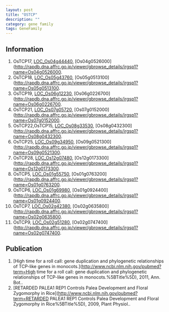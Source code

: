 ```yaml
---
layout: post
title: "OSTCP"
description: ""
category: gene family
tags: GeneFamily
---
```


## Information
1. OsTCP17, [LOC_Os04g44440](http://rice.plantbiology.msu.edu/cgi-bin/ORF_infopage.cgi?orf=LOC_Os04g44440), [Os04g0526000](http://rapdb.dna.affrc.go.jp/viewer/gbrowse_details/irgsp1?name=Os04g0526000.
2. OsTCP18, [LOC_Os05g43760](http://rice.plantbiology.msu.edu/cgi-bin/ORF_infopage.cgi?orf=LOC_Os05g43760), [Os05g0513100](http://rapdb.dna.affrc.go.jp/viewer/gbrowse_details/irgsp1?name=Os05g0513100.
3. OsTCP19, [LOC_Os06g12230](http://rice.plantbiology.msu.edu/cgi-bin/ORF_infopage.cgi?orf=LOC_Os06g12230), [Os06g0226700](http://rapdb.dna.affrc.go.jp/viewer/gbrowse_details/irgsp1?name=Os06g0226700.
4. OsTCP21, [LOC_Os07g05720](http://rice.plantbiology.msu.edu/cgi-bin/ORF_infopage.cgi?orf=LOC_Os07g05720), [Os07g0152000](http://rapdb.dna.affrc.go.jp/viewer/gbrowse_details/irgsp1?name=Os07g0152000.
5. OsTCP22,OsTCP15, [LOC_Os08g33530](http://rice.plantbiology.msu.edu/cgi-bin/ORF_infopage.cgi?orf=LOC_Os08g33530), [Os08g0432300](http://rapdb.dna.affrc.go.jp/viewer/gbrowse_details/irgsp1?name=Os08g0432300.
6. OsTCP25, [LOC_Os09g34950](http://rice.plantbiology.msu.edu/cgi-bin/ORF_infopage.cgi?orf=LOC_Os09g34950), [Os09g0521300](http://rapdb.dna.affrc.go.jp/viewer/gbrowse_details/irgsp1?name=Os09g0521300.
7. OsTCP28, [LOC_Os12g07480](http://rice.plantbiology.msu.edu/cgi-bin/ORF_infopage.cgi?orf=LOC_Os12g07480), [Os12g0173300](http://rapdb.dna.affrc.go.jp/viewer/gbrowse_details/irgsp1?name=Os12g0173300.
8. OsTCP5, [LOC_Os01g55750](http://rice.plantbiology.msu.edu/cgi-bin/ORF_infopage.cgi?orf=LOC_Os01g55750), [Os01g0763200](http://rapdb.dna.affrc.go.jp/viewer/gbrowse_details/irgsp1?name=Os01g0763200.
9. OsTCP6, [LOC_Os01g69980](http://rice.plantbiology.msu.edu/cgi-bin/ORF_infopage.cgi?orf=LOC_Os01g69980), [Os01g0924400](http://rapdb.dna.affrc.go.jp/viewer/gbrowse_details/irgsp1?name=Os01g0924400.
10. OsTCP7, [LOC_Os02g42380](http://rice.plantbiology.msu.edu/cgi-bin/ORF_infopage.cgi?orf=LOC_Os02g42380), [Os02g0635800](http://rapdb.dna.affrc.go.jp/viewer/gbrowse_details/irgsp1?name=Os02g0635800.
11. OsTCP9, [LOC_Os02g51280](http://rice.plantbiology.msu.edu/cgi-bin/ORF_infopage.cgi?orf=LOC_Os02g51280), [Os02g0747400](http://rapdb.dna.affrc.go.jp/viewer/gbrowse_details/irgsp1?name=Os02g0747400.

## Publication
1. [High time for a roll call: gene duplication and phylogenetic relationships of TCP-like genes in monocots.](http://www.ncbi.nlm.nih.gov/pubmed?term=High time for a roll call: gene duplication and phylogenetic relationships of TCP-like genes in monocots.%5BTitle%5D), 2011, Ann. Bot..
2. [RETARDED PALEA1 REP1 Controls Palea Development and Floral Zygomorphy in Rice](http://www.ncbi.nlm.nih.gov/pubmed?term=RETARDED PALEA1 REP1 Controls Palea Development and Floral Zygomorphy in Rice%5BTitle%5D), 2009, Plant Physiol..


